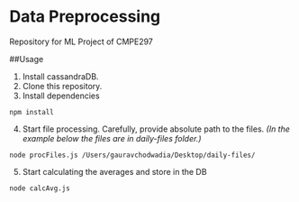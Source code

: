 # Data Preprocessing
Repository for ML Project of CMPE297


##Usage

1. Install cassandraDB.
2. Clone this repository.
3. Install dependencies

  ```
npm install
```
4. Start file processing. Carefully, provide absolute path to the files. *(In the example below the files are in daily-files folder.)*

  ```
node procFiles.js /Users/gauravchodwadia/Desktop/daily-files/
```
5. Start calculating the averages and store in the DB

  ```
node calcAvg.js
```

